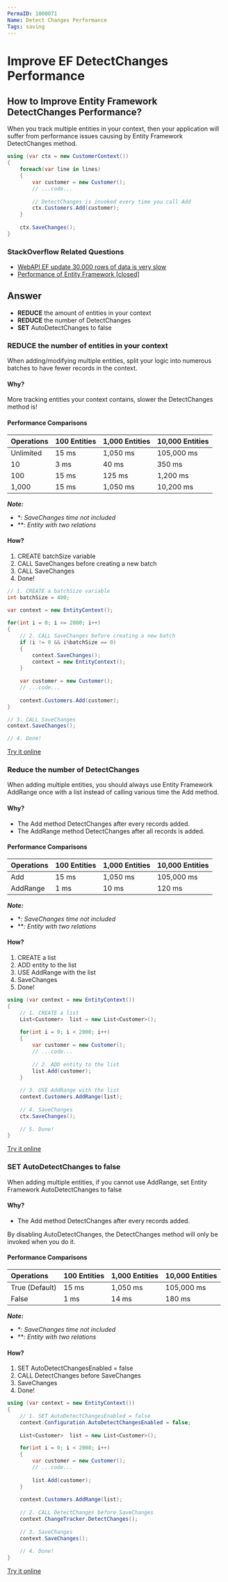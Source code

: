 ```yaml
---
PermaID: 1000071
Name: Detect Changes Performance
Tags: saving
---
```


# Improve EF DetectChanges Performance

## How to Improve Entity Framework DetectChanges Performance?

When you track multiple entities in your context, then your application will suffer from performance issues causing by Entity Framework DetectChanges method.


```csharp
using (var ctx = new CustomerContext())
{
    foreach(var line in lines)
    {
        var customer = new Customer();
        // ...code...
        
        // DetectChanges is invoked every time you call Add
        ctx.Customers.Add(customer);
    }
    
    ctx.SaveChanges();
}
```

### StackOverflow Related Questions

 - [WebAPI EF update 30,000 rows of data is very slow](https://stackoverflow.com/questions/38925835/webapi-ef-update-30-000-rows-of-data-is-very-slow/38938259)
 - [Performance of Entity Framework [closed]](https://stackoverflow.com/questions/37204130/performance-of-entity-framework/37214956)

## Answer

 - **REDUCE** the amount of entities in your context
 - **REDUCE** the number of DetectChanges
 - **SET** AutoDetectChanges to false

### REDUCE the number of entities in your context

When adding/modifying multiple entities, split your logic into numerous batches to have fewer records in the context.

#### Why?

More tracking entities your context contains, slower the DetectChanges method is!

#### Performance Comparisons

|Operations	|100 Entities	|1,000 Entities	|10,000 Entities|
|:--------- |:------------- |:------------- |:--------------|
|Unlimited	|15 ms	        |1,050 ms	    |105,000 ms     |
|10	        |3 ms	        |40 ms	        |350 ms         |
|100	    |15 ms	        |125 ms	        |1,200 ms       |
|1,000	    |15 ms	        |1,050 ms	    |10,200 ms      |

***Note:***
 - **: SaveChanges time not included*
 - ***: Entity with two relations*

#### How?

 1. CREATE batchSize variable
 2. CALL SaveChanges before creating a new batch
 3. CALL SaveChanges
 4. Done!


```csharp
// 1. CREATE a batchSize variable
int batchSize = 400;
		
var context = new EntityContext();

for(int i = 0; i <= 2000; i++)
{
    // 2. CALL SaveChanges before creating a new batch
    if (i != 0 && i%batchSize == 0)
    {
    	context.SaveChanges();
    	context = new EntityContext();
    }
    
    var customer = new Customer();
    // ...code...
    
    context.Customers.Add(customer);
}

// 3. CALL SaveChanges
context.SaveChanges();

// 4. Done!
```
[Try it online](https://dotnetfiddle.net/ch7vyd)

### Reduce the number of DetectChanges

When adding multiple entities, you should always use Entity Framework AddRange once with a list instead of calling various time the Add method.

#### Why?

 - The Add method DetectChanges after every records added.
 - The AddRange method DetectChanges after all records is added.

#### Performance Comparisons

|Operations	|100 Entities	|1,000 Entities	|10,000 Entities|
|:--------- |:------------- |:------------- |:--------------|
|Add	    |15 ms	        |1,050 ms	    |105,000 ms     |
|AddRange	|1 ms	        |10 ms	        |120 ms         |

***Note:***
 - **: SaveChanges time not included*
 - ***: Entity with two relations*

#### How?

 1. CREATE a list
 2. ADD entity to the list
 3. USE AddRange with the list
 4. SaveChanges
 5. Done!

```csharp
using (var context = new EntityContext())
{
    // 1. CREATE a list
    List<Customer>  list = new List<Customer>();
    
    for(int i = 0; i < 2000; i++)
    {
        var customer = new Customer();
        // ...code...
    
        // 2. ADD entity to the list
    	list.Add(customer);
    }
	
    // 3. USE AddRange with the list		
    context.Customers.AddRange(list);
	
    // 4. SaveChanges
    ctx.SaveChanges();
    
    // 5. Done!
}
```
[Try it online](https://dotnetfiddle.net/gPXbQ8)

### SET AutoDetectChanges to false

When adding multiple entities, if you cannot use AddRange, set Entity Framework AutoDetectChanges to false

#### Why?

 - The Add method DetectChanges after every records added.

By disabling AutoDetectChanges, the DetectChanges method will only be invoked when you do it.

#### Performance Comparisons

|Operations	    |100 Entities	|1,000 Entities	|10,000 Entities|
|:---------     |:------------- |:------------- |:--------------|
|True (Default)	|15 ms	        |1,050 ms	    |105,000 ms     |
|False	        |1 ms           |14 ms	        |180 ms         |

***Note:***
 - **: SaveChanges time not included*
 - ***: Entity with two relations*

#### How?

 1. SET AutoDetectChangesEnabled = false
 2. CALL DetectChanges before SaveChanges
 3. SaveChanges
 4. Done!

```csharp
using (var context = new EntityContext())
{
    // 1. SET AutoDetectChangesEnabled = false
    context.Configuration.AutoDetectChangesEnabled = false;
     
    List<Customer>  list = new List<Customer>();

    for(int i = 0; i < 2000; i++)
    {
        var customer = new Customer();
        // ...code...
    
    	list.Add(customer);
    }
    
    context.Customers.AddRange(list);
    
    // 2. CALL DetectChanges before SaveChanges
    context.ChangeTracker.DetectChanges();
    
    // 3. SaveChanges
    context.SaveChanges();
    
    // 4. Done!
}
```
[Try it online](https://dotnetfiddle.net/RFsvB5)